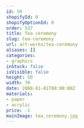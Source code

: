 ```yaml
---
id: 59
shopifyId: 0
shopifyOptionId: 0
order: 537
title: Tea ceremony
slug: tea-ceremony
url: art-works/tea-ceremony
aliases: []
categories:
- graphics
inStock: false
isVisible: false
height: 50
width: 70
date: 2008-01-01T00:00:00Z
materials:
- paper
- acrylic
price: -1
mainImage: tea_ceremony.jpg
---
```

